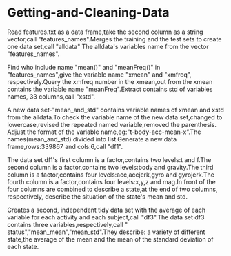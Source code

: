 # Getting-and-Cleaning-Data

  Read features.txt as a data frame,take the second column as a string vector,call "features_names".Merges the training and the test sets to create one data set,call "alldata" The alldata's variables name from the vector "features_names".
  
  Find who include name "mean()" and "meanFreq()" in "features_names",give the variable name "xmean" and "xmfreq", respectively.Query the xmfreq number in the xmean,out from the xmean contains the variable name "meanFreq".Extract contains std of variables names,  33
columns,call "xstd". 

  A new data set-"mean_and_std" contains variable names of xmean and xstd from the alldata.To check the variable name of the new data set,changed to lowercase,revised the repeated named variable,removed the parenthesis.
  Adjust the format of the variable name,eg:"t-body-acc-mean-x”.The names(mean_and_std) divided into list.Generate a new data frame,rows:339867 and cols:6,call "df1".
  
  The data set df1's first column is a factor,contains two levels:t and f.The second column  is a factor,contains two levels:body and gravity.The third  column  is a factor,contains four levels:acc,accjerk,gyro and gyrojerk.The fourth  column  is a factor,contains four levels:x,y,z and mag.In front of the four columns are combined to describe a state,at the end of  two columns, respectively, describe the situation of the state's mean and std.
  
  Creates a second, independent tidy data set with the average of each variable for each activity and each subject,call "df3".The data set df3 contains three variables,respectively,call " status","mean_mean","mean_std".They describe: a variety of different state,the average of the mean and the mean of the standard deviation of each state.
